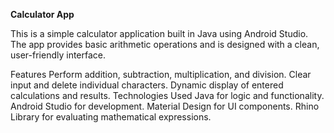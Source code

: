 **Calculator App**


This is a simple calculator application built in Java using Android Studio. The app provides basic arithmetic operations and is designed with a clean, user-friendly interface.

Features
Perform addition, subtraction, multiplication, and division.
Clear input and delete individual characters.
Dynamic display of entered calculations and results.
Technologies Used
Java for logic and functionality.
Android Studio for development.
Material Design for UI components.
Rhino Library for evaluating mathematical expressions.
